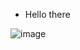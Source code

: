* Hello there

![image]({https://img.shields.io/badge/LinkedIn-0077B5?style=for-the-badge&logo=linkedin&logoColor=white})
